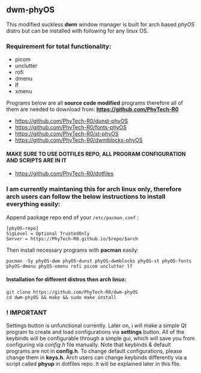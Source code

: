 ## dwm-phyOS



 This modified suckless **dwm** window manager is built for arch based _phyOS_ distro but can be installed with following for any linux OS.
 ### Requirement for total functionality:


 - picom
 - unclutter
 - rofi
 - dmenu
 - lf
 - xmenu

Programs below are all **source code modified** programs therefore all of them are needed to download from:
 **https://github.com/PhyTech-R0**

 - https://github.com/PhyTech-R0/dunst-phyOS
 - https://github.com/PhyTech-R0/fonts-phyOS
 - https://github.com/PhyTech-R0/st-phyOS
 - https://github.com/PhyTech-R0/dwmblocks-phyOS

#### MAKE SURE TO USE DOTFILES REPO, ALL PROGRAM CONFIGURATION AND SCRIPTS ARE IN IT
 - https://github.com/PhyTech-R0/dotfiles

### I am currently maintaning this for arch linux only, therefore arch users can follow the below instructions to install everything easily:

Append package repo end of your `/etc/pacman.conf` :

    [phyOS-repo]
    SigLevel = Optional TrustedOnly
    Server = https://PhyTech-R0.github.io/$repo/$arch
Then install necessary programs with **pacman** easily:

    pacman -Sy phyOS-dwm phyOS-dunst phyOS-dwmblocks phyOS-st phyOS-fonts phyOS-dmenu phyOS-xmenu rofi picom unclutter lf

#### Installation for different distros then arch linux:

    git clone https://github.com/PhyTech-R0/dwm-phyOS
    cd dwm-phyOS && make && sudo make install
### ! IMPORTANT
Settings button is unfunctional currently. Later on, i will make a simple Qt program to create and load configurations via **settings** button. All of the keybinds will be configurable through a simple gui, which will save you from configuring via _config.h_ file manually.
Note that keybinds & default programs are not in **config.h**. To change default configurations, please change them in **keys.h**. Arch users can change keybinds differently via a script called **phyup** in dotfiles repo. It will be explained later in this file.
